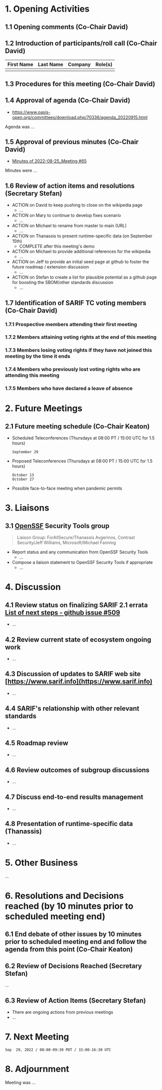# 1. Opening Activities

## 1.1 Opening comments (Co-Chair David)

## 1.2 Introduction of participants/roll call (Co-Chair David)

| First Name | Last Name | Company           | Role(s)                 |
|:-----------|:----------|:------------------|:------------------------|
|            |           |                   |                         |

## 1.3 Procedures for this meeting (Co-Chair David)

## 1.4 Approval of agenda (Co-Chair David)

* https://www.oasis-open.org/committees/download.php/70336/agenda_20220915.html

Agenda was ...

## 1.5 Approval of previous minutes (Co-Chair David)

* [Minutes of 2022-08-25_Meeting #65](https://www.oasis-open.org/committees/document.php?document_id=70335&wg_abbrev=sarif)

Minutes were ...

## 1.6 Review of action items and resolutions (Secretary Stefan)

* ACTION on David to keep pushing to close on the wikipedia page
  * ... 
* ACTION on Mary to continue to develop fixes scenario
  * ... 
* ACTION on Michael to rename from master to main (URL)
  * ... 
* ACTION on Thanassis to present runtime-specific data (on September 15th)
  * COMPLETE after this meeting's demo
* ACTION on Michael to provide additional references for the wikipedia
  * ...
* ACTION on Jeff to provide an initial seed page at github to foster the future roadmap / extension discussion
  * ...
* ACTION on Stefan to create a list for plausible potential as a github page for boosting the SBOM/other standards discussion
  * ...

## 1.7 Identification of SARIF TC voting members (Co-Chair David)

### 1.7.1 Prospective members attending their first meeting

### 1.7.2 Members attaining voting rights at the end of this meeting

### 1.7.3 Members losing voting rights if they have not joined this meeting by the time it ends

### 1.7.4 Members who previously lost voting rights who are attending this meeting

### 1.7.5 Members who have declared a leave of absence

# 2. Future Meetings

## 2.1 Future meeting schedule (Co-Chair Keaton)

- Scheduled Teleconferences (Thursdays at 08:00 PT / 15:00 UTC for 1.5 hours)
    ```
    September 29
    ```
- Proposed Teleconferences (Thursdays at 08:00 PT / 15:00 UTC for 1.5 hours)
    ```
    October 13
    October 27
    ```
- Possible face-to-face meeting when pandemic permits

# 3. Liaisons

## 3.1 [OpenSSF](https://openssf.org/) Security Tools group

> Liaison Group: ForAllSecure/Thanassis Avgerinos, Contrast Security/Jeff Williams, Microsoft/Michael Fanning

* Report status and any communication from OpenSSF Security Tools
  * ...
* Compose a liaison statement to OpenSSF Security Tools if appropriate
  * ...

# 4. Discussion

## 4.1 Review status on finalizing SARIF 2.1 errata [List of next steps - github issue #509](https://github.com/oasis-tcs/sarif-spec/issues/509)

* ...

## 4.2 Review current state of ecosystem ongoing work

* ...

## 4.3 Discussion of updates to SARIF web site [https://www.sarif.info](https://www.sarif.info)

* ...

## 4.4 SARIF's relationship with other relevant standards

* ...

## 4.5 Roadmap review

* ...

## 4.6 Review outcomes of subgroup discussions

* ...

## 4.7 Discuss end-to-end results management

* ...

## 4.8 Presentation of runtime-specific data (Thanassis)

* ...

# 5. Other Business

...

# 6. Resolutions and Decisions reached (by 10 minutes prior to scheduled meeting end)

## 6.1 End debate of other issues by 10 minutes prior to scheduled meeting end and follow the agenda from this point (Co-Chair Keaton)

## 6.2 Review of Decisions Reached (Secretary Stefan)

...

## 6.3 Review of Action Items (Secretary Stefan)

* There are ongoing actions from previous meetings
* ...

# 7. Next Meeting

  ```
  Sep  29, 2022 / 08:00-09:30 PDT / 15:00-16:30 UTC
  ```

# 8. Adjournment

Meeting was ...
